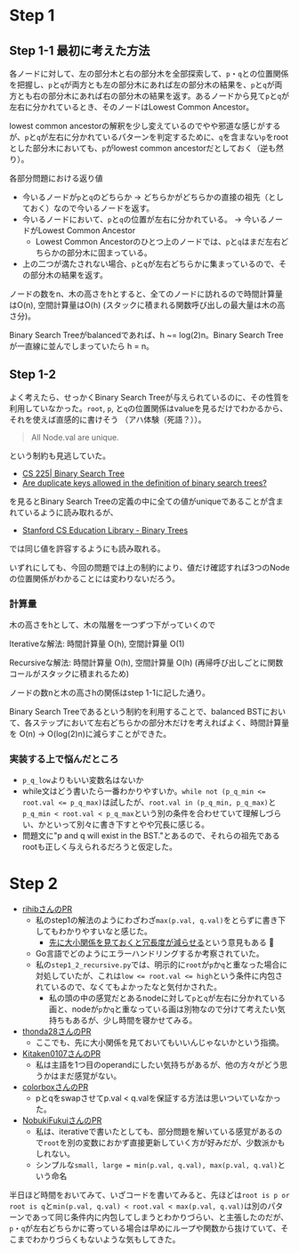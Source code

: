 # Step 1

## Step 1-1 最初に考えた方法

各ノードに対して、左の部分木と右の部分木を全部探索して、`p`・`q`との位置関係を把握し、`p`と`q`が両方とも左の部分木にあれば左の部分木の結果を、`p`と`q`が両方とも右の部分木にあれば右の部分木の結果を返す。あるノードから見て`p`と`q`が左右に分かれているとき、そのノードはLowest Common Ancestor。

lowest common ancestorの解釈を少し変えているのでやや邪道な感じがするが、`p`と`q`が左右に分かれているパターンを判定するために、`q`を含まない`p`をrootとした部分木においても、`p`がlowest common ancestorだとしておく（逆も然り）。

各部分問題における返り値

- 今いるノードが`p`と`q`のどちらか -> どちらかがどちらかの直接の祖先（としておく）なので今いるノードを返す。
- 今いるノードにおいて、`p`と`q`の位置が左右に分かれている。 -> 今いるノードがLowest Common Ancestor
	- Lowest Common Ancestorのひとつ上のノードでは、`p`と`q`はまだ左右どちらかの部分木に固まっている。
- 上の二つが満たされない場合、`p`と`q`が左右どちらかに集まっているので、その部分木の結果を返す。

ノードの数をn、木の高さをhとすると、全てのノードに訪れるので時間計算量はO(n), 空間計算量はO(h) (スタックに積まれる関数呼び出しの最大量は木の高さ分)。

Binary Search Treeがbalancedであれば、h ~= log(2)n。Binary Search Treeが一直線に並んでしまっていたら h = n。

## Step 1-2

よく考えたら、せっかくBinary Search Treeが与えられているのに、その性質を利用していなかった。`root`, `p`, と`q`の位置関係はvalueを見るだけでわかるから、それを使えば直感的に書けそう （アハ体験（死語？））。

> All Node.val are unique.

という制約も見逃していた。

- [CS 225| Binary Search Tree](https://courses.grainger.illinois.edu/cs225/fa2019/notes/bst/)
- [Are duplicate keys allowed in the definition of binary search trees?](https://stackoverflow.com/a/300968/16193058)

を見るとBinary Search Treeの定義の中に全ての値がuniqueであることが含まれているように読み取れるが、

- [Stanford CS Education Library - Binary Trees](http://cslibrary.stanford.edu/110/BinaryTrees.html)

では同じ値を許容するようにも読み取れる。

いずれにしても、今回の問題では上の制約により、値だけ確認すれば3つのNodeの位置関係がわかることには変わりないだろう。

### 計算量

木の高さをhとして、木の階層を一つずつ下がっていくので

Iterativeな解法: 時間計算量 O(h), 空間計算量 O(1)

Recursiveな解法: 時間計算量 O(h), 空間計算量 O(h) (再帰呼び出しごとに関数コールがスタックに積まれるため)

ノードの数nと木の高さhの関係はstep 1-1に記した通り。

Binary Search Treeであるという制約を利用することで、balanced BSTにおいて、各ステップにおいて左右どちらかの部分木だけを考えればよく、時間計算量を O(n) -> O(log(2)n)に減らすことができた。

### 実装する上で悩んだところ

- `p_q_low`よりもいい変数名はないか
- while文はどう書いたら一番わかりやすいか。`while not (p_q_min <= root.val <= p_q_max)`は試したが、`root.val in (p_q_min, p_q_max)`と`p_q_min < root.val < p_q_max`という別の条件を合わせていて理解しづらい、かといって別々に書き下すとやや冗長に感じる。
- 問題文に"p and q will exist in the BST."とあるので、それらの祖先であるrootも正しく与えられるだろうと仮定した。

# Step 2

- [rihibさんのPR](https://github.com/rihib/leetcode/pull/29)
	- 私のstep1の解法のようにわざわざ`max(p.val, q.val)`をとらずに書き下してもわかりやすいなと感じた。
		- [先に大小関係を見ておくと冗長度が減らせる](https://github.com/rihib/leetcode/pull/29/files#r1742231005)という意見もある :eyes:
	- Go言語でどのようにエラーハンドリングするか考察されていた。
	- 私の`step1_2_recursive.py`では、明示的に`root`が`p`か`q`と重なった場合に対処していたが、これは`low <= root.val <= high`という条件に内包されているので、なくてもよかったなと気付かされた。
		- 私の頭の中の感覚だとあるnodeに対して`p`と`q`が左右に分かれている画と、nodeが`p`か`q`と重なっている画は別物なので分けて考えたい気持ちもあるが、少し時間を寝かせてみる。
- [thonda28さんのPR](https://github.com/thonda28/leetcode/pull/12)
	- ここでも、先に大小関係を見ておいてもいいんじゃないかという指摘。
- [Kitaken0107さんのPR](https://github.com/Kitaken0107/GrindEasy/pull/13)
	- 私は主語を1つ目のoperandにしたい気持ちがあるが、他の方々がどう思うかはまだ感覚がない。
- [colorboxさんのPR](https://github.com/colorbox/leetcode/pull/12)
	- pとqをswapさせてp.val < q.valを保証する方法は思いついていなかった。
- [NobukiFukuiさんのPR](https://github.com/NobukiFukui/Grind75-ProgrammingTraining/pull/22)
	- 私は、iterativeで書いたとしても、部分問題を解いている感覚があるので`root`を別の変数におかず直接更新していく方が好みだが、少数派かもしれない。
	- シンプルな`small, large = min(p.val, q.val), max(p.val, q.val)`という命名

半日ほど時間をおいてみて、いざコードを書いてみると、先ほどは`root is p or root is q`と`min(p.val, q.val) < root.val < max(p.val, q.val)`は別のパターンであって同じ条件内に内包してしまうとわかりづらい、と主張したのだが、`p`・`q`が左右どちらかに寄っている場合は早めにループや関数から抜けていて、そこまでわかりづらくもないような気もしてきた。